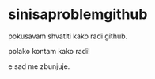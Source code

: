 # sinisaproblemgithub

pokusavam shvatiti kako radi github.

polako kontam kako radi!

e sad me zbunjuje.
